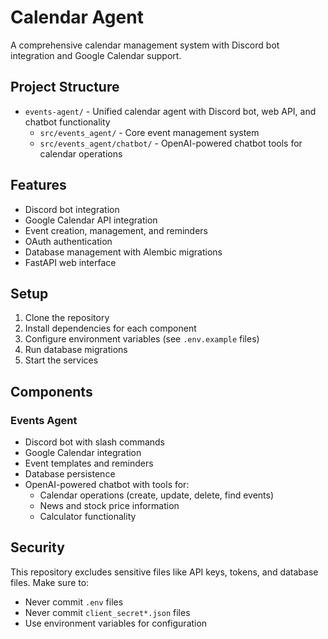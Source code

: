 # Calendar Agent

A comprehensive calendar management system with Discord bot integration and Google Calendar support.

## Project Structure

- `events-agent/` - Unified calendar agent with Discord bot, web API, and chatbot functionality
  - `src/events_agent/` - Core event management system
  - `src/events_agent/chatbot/` - OpenAI-powered chatbot tools for calendar operations

## Features

- Discord bot integration
- Google Calendar API integration
- Event creation, management, and reminders
- OAuth authentication
- Database management with Alembic migrations
- FastAPI web interface

## Setup

1. Clone the repository
2. Install dependencies for each component
3. Configure environment variables (see `.env.example` files)
4. Run database migrations
5. Start the services

## Components

### Events Agent
- Discord bot with slash commands
- Google Calendar integration
- Event templates and reminders
- Database persistence
- OpenAI-powered chatbot with tools for:
  - Calendar operations (create, update, delete, find events)
  - News and stock price information
  - Calculator functionality

## Security

This repository excludes sensitive files like API keys, tokens, and database files. Make sure to:
- Never commit `.env` files
- Never commit `client_secret*.json` files
- Use environment variables for configuration

